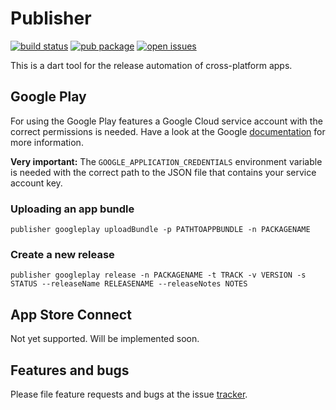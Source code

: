 # Publisher

<a href="https://github.com/methodpark/dart-publisher/actions?query=branch%3Amain"><img src="https://github.com/methodpark/dart-publisher/actions/workflows/github-actions.yml/badge.svg" alt="build status"></a>
<a href="https://pub.dev/packages/publisher"><img src="https://img.shields.io/pub/v/publisher.svg" alt="pub package"></a>
<a href="https://github.com/methodpark/dart-publisher/issues"><img src="https://img.shields.io/github/issues-raw/methodpark/dart-publisher" alt="open issues" /></a>

This is a dart tool for the release automation of cross-platform apps.

## Google Play

For using the Google Play features a Google Cloud service account with the correct permissions is needed. Have a look at the Google [documentation](https://cloud.google.com/docs/authentication/getting-started) for more information.

**Very important:** The `GOOGLE_APPLICATION_CREDENTIALS` environment variable is needed with the correct path to the JSON file that contains your service account key.

### Uploading an app bundle

```shell
publisher googleplay uploadBundle -p PATHTOAPPBUNDLE -n PACKAGENAME
```

### Create a new release

```shell
publisher googleplay release -n PACKAGENAME -t TRACK -v VERSION -s STATUS --releaseName RELEASENAME --releaseNotes NOTES
```

## App Store Connect

Not yet supported. Will be implemented soon.

## Features and bugs

Please file feature requests and bugs at the issue [tracker](https://github.com/methodpark/dart-publisher/issues).
